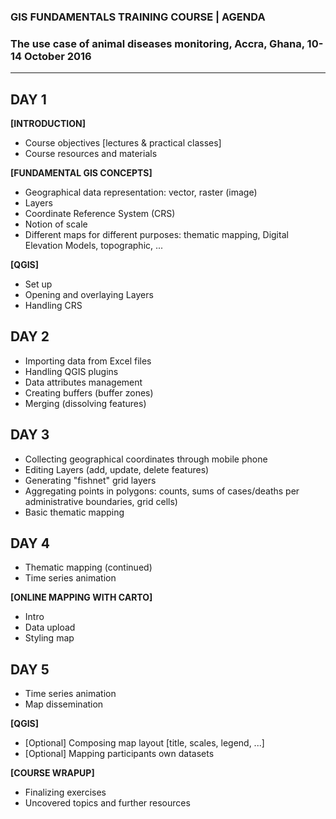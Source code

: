 ### **GIS FUNDAMENTALS TRAINING COURSE | AGENDA**
### **The use case of animal diseases monitoring, Accra, Ghana, 10-14 October 2016**
___

## **DAY 1**
**[INTRODUCTION]**
  * Course objectives [lectures & practical classes]
  * Course resources and materials

**[FUNDAMENTAL GIS CONCEPTS]**
  * Geographical data representation: vector, raster (image)
  * Layers
  * Coordinate Reference System (CRS)
  * Notion of scale
  * Different maps for different purposes: thematic mapping, Digital Elevation Models, topographic, ...

**[QGIS]**
  * Set up
  * Opening and overlaying Layers
  * Handling CRS

## **DAY 2**
  * Importing data from Excel files
  * Handling QGIS plugins
  * Data attributes management
  * Creating buffers (buffer zones)
  * Merging (dissolving features)

## **DAY 3**
  * Collecting geographical coordinates through mobile phone
  * Editing Layers (add, update, delete features)
  * Generating "fishnet" grid layers
  * Aggregating points in polygons: counts, sums of cases/deaths per administrative boundaries, grid cells)
  * Basic thematic mapping

## **DAY 4**
  * Thematic mapping (continued)
  * Time series animation

**[ONLINE MAPPING WITH CARTO]**
  * Intro
  * Data upload
  * Styling map

## **DAY 5**
  * Time series animation
  * Map dissemination

**[QGIS]**
  * [Optional] Composing map layout [title, scales, legend, ...]
  * [Optional] Mapping participants own datasets

**[COURSE WRAPUP]**
  * Finalizing exercises
  * Uncovered topics and further resources
